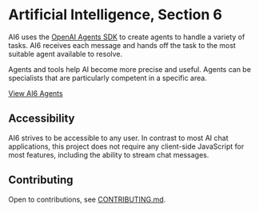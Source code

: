 # Artificial Intelligence, Section 6

AI6 uses the [OpenAI Agents SDK](https://github.com/openai/openai-agents-js) to create agents to handle a variety of tasks. AI6 receives each message and hands off the task to the most suitable agent available to resolve.

Agents and tools help AI become more precise and useful. Agents can be specialists that are particularly competent in a specific area.

[View AI6 Agents](https://aisix.app/?agents)

## Accessibility

AI6 strives to be accessible to any user. In contrast to most AI chat applications, this project does not require any client-side JavaScript for most features, including the ability to stream chat messages.

## Contributing

Open to contributions, see [CONTRIBUTING.md](./CONTRIBUTING.md).
